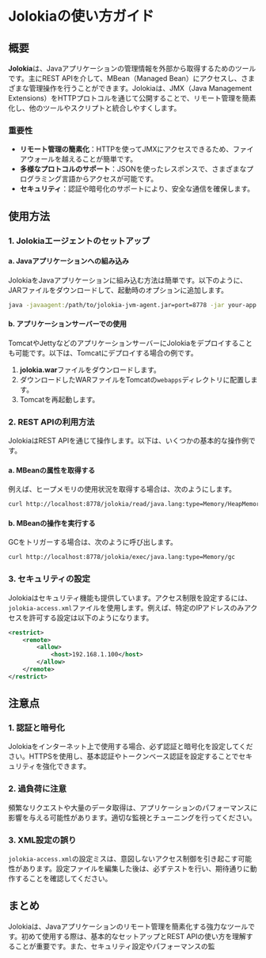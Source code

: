 # Jolokiaの使い方ガイド

## 概要
**Jolokia**は、Javaアプリケーションの管理情報を外部から取得するためのツールです。主にREST APIを介して、MBean（Managed Bean）にアクセスし、さまざまな管理操作を行うことができます。Jolokiaは、JMX（Java Management Extensions）をHTTPプロトコルを通じて公開することで、リモート管理を簡素化し、他のツールやスクリプトと統合しやすくします。

### 重要性
- **リモート管理の簡素化**：HTTPを使ってJMXにアクセスできるため、ファイアウォールを越えることが簡単です。
- **多様なプロトコルのサポート**：JSONを使ったレスポンスで、さまざまなプログラミング言語からアクセスが可能です。
- **セキュリティ**：認証や暗号化のサポートにより、安全な通信を確保します。

## 使用方法

### 1. Jolokiaエージェントのセットアップ

#### a. Javaアプリケーションへの組み込み
JolokiaをJavaアプリケーションに組み込む方法は簡単です。以下のように、JARファイルをダウンロードして、起動時のオプションに追加します。

```sh
java -javaagent:/path/to/jolokia-jvm-agent.jar=port=8778 -jar your-app.jar
```

#### b. アプリケーションサーバーでの使用
TomcatやJettyなどのアプリケーションサーバーにJolokiaをデプロイすることも可能です。以下は、Tomcatにデプロイする場合の例です。

1. **jolokia.war**ファイルをダウンロードします。
2. ダウンロードしたWARファイルをTomcatの`webapps`ディレクトリに配置します。
3. Tomcatを再起動します。

### 2. REST APIの利用方法

JolokiaはREST APIを通じて操作します。以下は、いくつかの基本的な操作例です。

#### a. MBeanの属性を取得する
例えば、ヒープメモリの使用状況を取得する場合は、次のようにします。

```sh
curl http://localhost:8778/jolokia/read/java.lang:type=Memory/HeapMemoryUsage
```

#### b. MBeanの操作を実行する
GCをトリガーする場合は、次のように呼び出します。

```sh
curl http://localhost:8778/jolokia/exec/java.lang:type=Memory/gc
```

### 3. セキュリティの設定
Jolokiaはセキュリティ機能も提供しています。アクセス制限を設定するには、`jolokia-access.xml`ファイルを使用します。例えば、特定のIPアドレスのみアクセスを許可する設定は以下のようになります。

```xml
<restrict>
    <remote>
        <allow>
            <host>192.168.1.100</host>
        </allow>
    </remote>
</restrict>
```

## 注意点

### 1. 認証と暗号化
Jolokiaをインターネット上で使用する場合、必ず認証と暗号化を設定してください。HTTPSを使用し、基本認証やトークンベース認証を設定することでセキュリティを強化できます。

### 2. 過負荷に注意
頻繁なリクエストや大量のデータ取得は、アプリケーションのパフォーマンスに影響を与える可能性があります。適切な監視とチューニングを行ってください。

### 3. XML設定の誤り
`jolokia-access.xml`の設定ミスは、意図しないアクセス制御を引き起こす可能性があります。設定ファイルを編集した後は、必ずテストを行い、期待通りに動作することを確認してください。

## まとめ
Jolokiaは、Javaアプリケーションのリモート管理を簡素化する強力なツールです。初めて使用する際は、基本的なセットアップとREST APIの使い方を理解することが重要です。また、セキュリティ設定やパフォーマンスの監